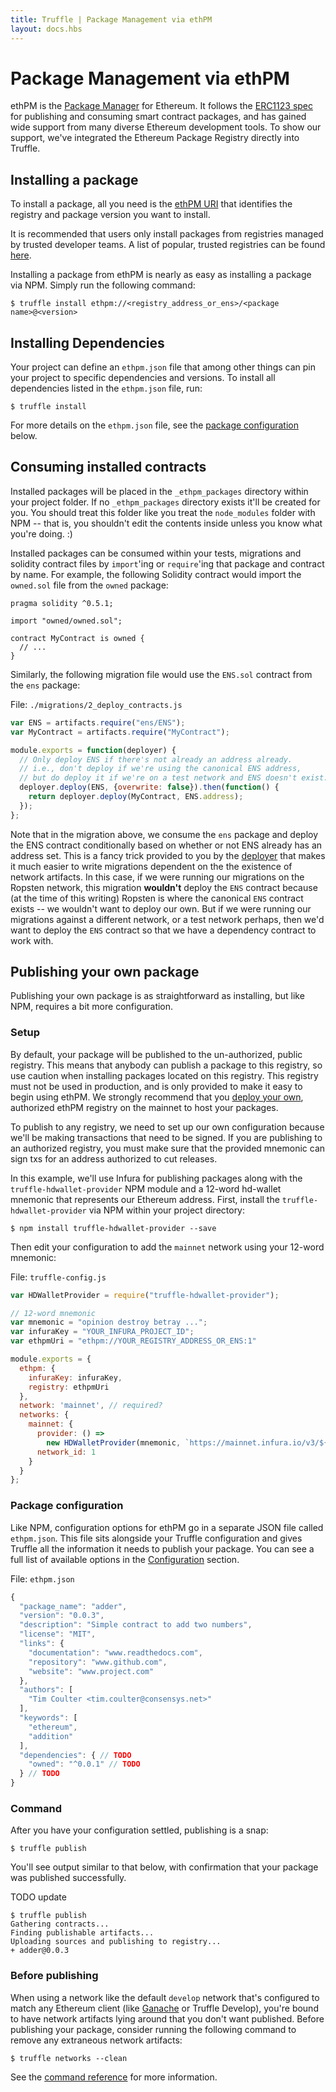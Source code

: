 ```yaml
---
title: Truffle | Package Management via ethPM
layout: docs.hbs
---
```

# Package Management via ethPM

ethPM is the [Package Manager](https://www.ethpm.com/) for Ethereum. It follows the [ERC1123 spec](https://github.com/ethereum/EIPs/issues/1123) for publishing and consuming smart contract packages, and has gained wide support from many diverse Ethereum development tools. To show our support, we've integrated the Ethereum Package Registry directly into Truffle.

## Installing a package

To install a package, all you need is the [ethPM URI](TODO) that identifies the registry and package version you want to install.

It is recommended that users only install packages from registries managed by trusted developer teams. A list of popular, trusted registries can be found [here](https://docs.ethpm.com/public-registry-directory).

Installing a package from ethPM is nearly as easy as installing a package via NPM. Simply run the following command:

```shell
$ truffle install ethpm://<registry_address_or_ens>/<package name>@<version>
```

## Installing Dependencies

Your project can define an `ethpm.json` file that among other things can pin your project to specific dependencies and versions. To install all dependencies listed in the `ethpm.json` file, run:

```shell
$ truffle install
```

For more details on the `ethpm.json` file, see the [package configuration](/docs/getting_started/packages-ethpm#package-configuration) below.

## Consuming installed contracts

Installed packages will be placed in the `_ethpm_packages` directory within your project folder. If no `_ethpm_packages` directory exists it'll be created for you. You should treat this folder like you treat the `node_modules` folder with NPM -- that is, you shouldn't edit the contents inside unless you know what you're doing. :)

Installed packages can be consumed within your tests, migrations and solidity contract files by `import`'ing or `require`'ing that package and contract by name. For example, the following Solidity contract would import the `owned.sol` file from the `owned` package:

```solidity
pragma solidity ^0.5.1;

import "owned/owned.sol";

contract MyContract is owned {
  // ...
}
```

Similarly, the following migration file would use the `ENS.sol` contract from the `ens` package:

File: `./migrations/2_deploy_contracts.js`

```javascript
var ENS = artifacts.require("ens/ENS");
var MyContract = artifacts.require("MyContract");

module.exports = function(deployer) {
  // Only deploy ENS if there's not already an address already.
  // i.e., don't deploy if we're using the canonical ENS address,
  // but do deploy it if we're on a test network and ENS doesn't exist.
  deployer.deploy(ENS, {overwrite: false}).then(function() {
    return deployer.deploy(MyContract, ENS.address);
  });
};
```

Note that in the migration above, we consume the `ens` package and deploy the ENS contract conditionally based on whether or not ENS already has an address set. This is a fancy trick provided to you by the [deployer](/docs/getting_started/migrations#deployer-deploy-contract-args-options-) that makes it much easier to write migrations dependent on the the existence of network artifacts. In this case, if we were running our migrations on the Ropsten network, this migration **wouldn't** deploy the `ENS` contract because (at the time of this writing) Ropsten is where the canonical `ENS` contract exists -- we wouldn't want to deploy our own. But if we were running our migrations against a different network, or a test network perhaps, then we'd want to deploy the `ENS` contract so that we have a dependency contract to work with.

## Publishing your own package

Publishing your own package is as straightforward as installing, but like NPM, requires a bit more configuration.

### Setup

By default, your package will be published to the un-authorized, public registry. This means that anybody can publish a package to this registry, so use caution when installing packages located on this registry. This registry must not be used in production, and is only provided to make it easy to begin using ethPM. We strongly recommend that you [deploy your own](https://docs.ethpm.com/ethpm-developer-guide/install-a-package#deploying-a-registry), authorized ethPM registry on the mainnet to host your packages.

To publish to any registry, we need to set up our own configuration because we'll be making transactions that need to be signed. If you are publishing to an authorized registry, you must make sure that the provided mnemonic can sign txs for an address authorized to cut releases.

In this example, we'll use Infura for publishing packages along with the `truffle-hdwallet-provider` NPM module and a 12-word hd-wallet mnemonic that represents our Ethereum address. First, install the `truffle-hdwallet-provider` via NPM within your project directory:

```shell
$ npm install truffle-hdwallet-provider --save
```

Then edit your configuration to add the `mainnet` network using your 12-word mnemonic:

File: `truffle-config.js`

```javascript
var HDWalletProvider = require("truffle-hdwallet-provider");

// 12-word mnemonic
var mnemonic = "opinion destroy betray ...";
var infuraKey = "YOUR_INFURA_PROJECT_ID";
var ethpmUri = "ethpm://YOUR_REGISTRY_ADDRESS_OR_ENS:1"

module.exports = {
  ethpm: {
    infuraKey: infuraKey,
    registry: ethpmUri
  },
  network: 'mainnet', // required?
  networks: {
    mainnet: {
      provider: () =>
        new HDWalletProvider(mnemonic, `https://mainnet.infura.io/v3/${infuraKey}`),
      network_id: 1
    }
  }
};
```

### Package configuration

Like NPM, configuration options for ethPM go in a separate JSON file called `ethpm.json`. This file sits alongside your Truffle configuration and gives Truffle all the information it needs to publish your package. You can see a full list of available options in the [Configuration](/docs/advanced/configuration) section.

File: `ethpm.json`

```javascript
{
  "package_name": "adder",
  "version": "0.0.3",
  "description": "Simple contract to add two numbers",
  "license": "MIT",
  "links": {
	"documentation": "www.readthedocs.com",
	"repository": "www.github.com",
	"website": "www.project.com"
  },
  "authors": [
    "Tim Coulter <tim.coulter@consensys.net>"
  ],
  "keywords": [
    "ethereum",
    "addition"
  ],
  "dependencies": { // TODO
    "owned": "^0.0.1" // TODO
  } // TODO
}
```

### Command

After you have your configuration settled, publishing is a snap:

```shell
$ truffle publish
```

You'll see output similar to that below, with confirmation that your package was published successfully.

TODO update

```shell
$ truffle publish
Gathering contracts...
Finding publishable artifacts...
Uploading sources and publishing to registry...
+ adder@0.0.3
```

### Before publishing

When using a network like the default `develop` network that's configured to match any Ethereum client (like [Ganache](/ganache) or Truffle Develop), you're bound to have network artifacts lying around that you don't want published. Before publishing your package, consider running the following command to remove any extraneous network artifacts:

```shell
$ truffle networks --clean
```

See the [command reference](/docs/advanced/commands#networks) for more information.
